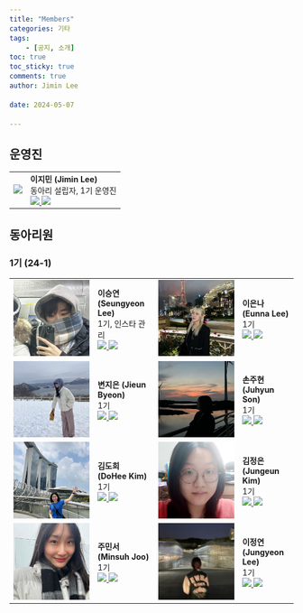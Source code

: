 ```yaml
---
title: "Members"
categories: 기타
tags: 
    - [공지, 소개]
toc: true
toc_sticky: true
comments: true
author: Jimin Lee

date: 2024-05-07

---
```

## 운영진 
<table border="0">
 <tr>
    <td> 
    <img src="https://kanghwasisters.github.io/assets/image/members/JiminLee.jpeg"/>
    </td>

<td>
<b>이지민 (Jimin Lee)</b> <br> 
동아리 설립자, 1기 운영진 <br> 
        <a href="https://github.com/Tonnonssi">
        <img src="https://img.shields.io/badge/github-181717?style=flat-square&logo=github&logoColor=white"/>
        </a> 
        <a href="mailto:tonnonssi@gmail.com">
        <img src="https://img.shields.io/badge/gmail-EA4335?style=flat-square&logo=gmail&logoColor=white"/>
        </a>
</td>
</tr>
</table>

## 동아리원
### 1기 (24-1)
<table border="0">
 <tr>
    <td> 
    <img src="assets/image/members/SeungyeonLee.jpeg">
    </td>

<td>
<b>이승연 (Seungyeon Lee)</b> <br> 
1기, 인스타 관리 <br> 
        <a href="https://github.com/sabina381">
        <img src="https://img.shields.io/badge/github-181717?style=flat-square&logo=github&logoColor=white"/>
        </a> 
        <a href="mailto:sabina2378@ewhain.net">
        <img src="https://img.shields.io/badge/gmail-EA4335?style=flat-square&logo=gmail&logoColor=white"/>
        </a>
</td>

<td> 
    <img src="assets/image/members/EunnaLee.jpeg">
    </td>

<td>
<b>이은나 (Eunna Lee)</b> <br> 
1기 <br> 
        <a href="https://github.com/Eunnaeooi">
        <img src="https://img.shields.io/badge/github-181717?style=flat-square&logo=github&logoColor=white"/>
        </a> 
        <a href="mailto:len_318@ewha.ac.kr">
        <img src="https://img.shields.io/badge/gmail-EA4335?style=flat-square&logo=gmail&logoColor=white"/>
        </a>
</td>
</tr>

<tr>
    <td> 
    <img src="assets/image/members/JieunByeon.jpeg">
    </td>

<td>
<b>변지은 (Jieun Byeon)</b> <br> 
1기 <br> 
        <a href="https://github.com/mons-trev">
        <img src="https://img.shields.io/badge/github-181717?style=flat-square&logo=github&logoColor=white"/>
        </a> 
        <a href="mailto:bje5774@gmail.com">
        <img src="https://img.shields.io/badge/gmail-EA4335?style=flat-square&logo=gmail&logoColor=white"/>
        </a>
</td>

<td> 
    <img src="assets/image/members/JuhyunSon.jpeg">
    </td>

<td>
<b>손주현 (Juhyun Son)</b> <br> 
1기 <br> 
        <a href="https://github.com/Juhyuns0n">
        <img src="https://img.shields.io/badge/github-181717?style=flat-square&logo=github&logoColor=white"/>
        </a> 
        <a href="mailto:juhyunson@ewhain.net">
        <img src="https://img.shields.io/badge/gmail-EA4335?style=flat-square&logo=gmail&logoColor=white"/>
        </a>
</td>
</tr>

<tr>
    <td> 
    <img src="assets/image/members/DoHeeKim.jpeg">
    </td>

<td>
<b>김도희 (DoHee Kim)</b> <br> 
1기 <br> 
        <a href="https://github.com/doheek1m">
        <img src="https://img.shields.io/badge/github-181717?style=flat-square&logo=github&logoColor=white"/>
        </a> 
        <a href="mailto:ellakelly1222@gmail.com">
        <img src="https://img.shields.io/badge/gmail-EA4335?style=flat-square&logo=gmail&logoColor=white"/>
        </a>
</td>

<td> 
    <img src="assets/image/members/JungeunKim.jpeg">
    </td>

<td>
<b>김정은 (Jungeun Kim)</b> <br> 
1기 <br> 
        <a href="https://github.com/jung-95">
        <img src="https://img.shields.io/badge/github-181717?style=flat-square&logo=github&logoColor=white"/>
        </a> 
        <a href="mailto:21jung@ewhain.net">
        <img src="https://img.shields.io/badge/gmail-EA4335?style=flat-square&logo=gmail&logoColor=white"/>
        </a>
</td>
</tr>

<tr>
    <td> 
    <img src="assets/image/members/MinsuhJoo.jpg">
    </td>

<td>
<b>주민서 (Minsuh Joo)</b> <br> 
1기 <br> 
        <a href="https://github.com/juminsuh">
        <img src="https://img.shields.io/badge/github-181717?style=flat-square&logo=github&logoColor=white"/>
        </a> 
        <a href="mailto:judyjoo21@ewhain.net">
        <img src="https://img.shields.io/badge/gmail-EA4335?style=flat-square&logo=gmail&logoColor=white"/>
        </a>
</td>

<td> 
    <img src="assets/image/members/JungyeonLee.jpeg">
    </td>

<td>
<b>이정연 (Jungyeon Lee)</b> <br> 
1기 <br> 
        <a href="https://github.com/LeeJungYeonn">
        <img src="https://img.shields.io/badge/github-181717?style=flat-square&logo=github&logoColor=white"/>
        </a> 
        <a href="mailto:leejungyeon@ewha.ac.kr">
        <img src="https://img.shields.io/badge/gmail-EA4335?style=flat-square&logo=gmail&logoColor=white"/>
        </a>
</td>
</tr>
</table>
